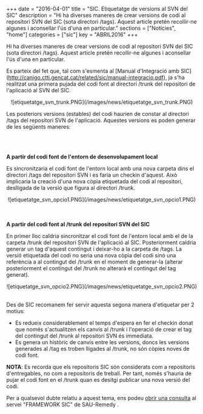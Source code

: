 +++
date        = "2016-04-01"
title       = "SIC. Etiquetatge de versions al SVN del SIC"
description = "Hi ha diverses maneres de crear versions de codi al repositori SVN del SIC (sota directori /tags). Aquest article pretén recollir-ne algunes i aconsellar l'ús d'una en particular."
sections    = ["Notícies", "home"]
categories  = ["sic"]
key         = "ABRIL2016"
+++


Hi ha diverses maneres de crear versions de codi al repositori SVN del SIC (sota directori /tags). Aquest article pretén recollir-ne algunes i aconsellar l'ús d'una en particular.

Es parteix del fet que, tal com s'esmenta al [Manual d'Integració amb SIC] (http://canigo.ctti.gencat.cat/related/sic/manual-integracio.pdf), ja s'ha realitzat una primera pujada del codi font al directori /trunk del repositori de l'aplicació al SVN del SIC.
<center>![etiquetatge_svn_trunk.PNG](/images/news/etiquetatge_svn_trunk.PNG)</center>

Les posteriors versions (estables) del codi haurien de constar al directori /tags del repositori SVN de l'aplicació. Aquestes versions es poden generar de les següents maneres:

<br/>
<br/>

**A partir del codi font de l'entorn de desenvolupament local**

Es sincronitzaria el codi font de l'entorn local amb una nova carpeta dins el directori /tags del repositori SVN i es faria un checkin d'aquest. Això implicaria la creació d'una nova còpia etiquetada del codi al repositori, deslligada de la versió que figura al directori /trunk.
<center>![etiquetatge_svn_opcio1.PNG](/images/news/etiquetatge_svn_opcio1.PNG)</center>

<br/>
<br/>

**A partir del codi font al /trunk del repositori SVN del SIC**

En primer lloc caldria sincronitzar el codi font de l'entorn local amb el de la carpeta /trunk del repositori SVN de l'aplicació al SIC. Posteriorment caldria generar un tag d'aquest contingut i deixar-ho a la carpeta de /tags. La versió etiquetada del codi no seria una nova còpia del codi sinó una referència a al contingut del /trunk en el moment de generar-la (alterar posteriorment el contingut del /trunk no alterarà el contingut del tag generat).
<center>![etiquetatge_svn_opcio2.PNG](/images/news/etiquetatge_svn_opcio2.PNG)</center>

<br/>


Des de SIC recomanem fer servir aquesta segona manera d'etiquetar per 2 motius:

* Es redueix considerablement el temps d'espera en fer el checkin donat que només s'actualitzen els canvis al /trunk i l'operació de crear el tag del contingut del /trunk al repositori SVN és immediata.
* Es genera un històric de canvis entre les versions, doncs les versions generades al /tag es troben lligades al /trunk, no són còpies noves de codi font.

**NOTA**: Es recorda que els repositoris SIC són considerats com a repositoris d'entregables, no com a repositoris de treball. Per tant, només s'hauria de pujar el codi font en el /trunk quan es desitgi publicar una nova versió del codi.

Per a qualsevol dubte relatiu a aquest tema, ens podeu [obrir una consulta](http://canigo.ctti.gencat.cat/sic/peticions/) al servei "FRAMEWORK SIC" de SAU-Remedy .
